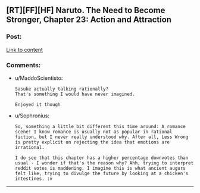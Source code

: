 ## [RT][FF][HF] Naruto. The Need to Become Stronger, Chapter 23: Action and Attraction

### Post:

[Link to content](https://needtobecomestronger.wordpress.com/2017/07/09/chapter-23/)

### Comments:

- u/MaddoScientisto:
  ```
  Sasuke actually talking rationally?
  That's something I would have never imagined.

  Enjoyed it though
  ```

- u/Sophronius:
  ```
  So, something a little bit different this time around: A romance scene! I know romance is usually not as popular in rational fiction, but I never really understood why. After all, Less Wrong is pretty explicit on rejecting the idea that emotions are irrational.

  I do see that this chapter has a higher percentage downvotes than usual - I wonder if that's the reason why? Ahh, trying to interpret reddit votes is maddening. I imagine this is what ancient augurs felt like, trying to divulge the future by looking at a chicken's intestines. :v
  ```

---

